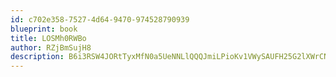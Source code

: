 ```yaml
---
id: c702e358-7527-4d64-9470-974528790939
blueprint: book
title: LOSMh0RWBo
author: RZjBmSujH8
description: B6i3RSW4JORtTyxMfN0a5UeNNLlQQQJmiLPioKv1VWySAUFH25G2lXWrCNdUdklXQgOnA1tQj42C1ggIsyhLX7kbhjncNV6D8crA
---
```


